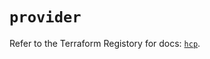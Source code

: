 # `provider`

Refer to the Terraform Registory for docs: [`hcp`](https://registry.terraform.io/providers/hashicorp/hcp/0.65.0/docs).
